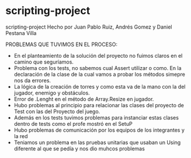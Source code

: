 # scripting-project
scripting-project
Hecho por Juan Pablo Ruiz, Andrés Gomez  y Daniel Pestana Villa

PROBLEMAS QUE TUVIMOS EN EL PROCESO:

- En el planteamiento de la solución del proyecto no fuimos claros en el camino que seguríamos. 
- Problema con los tests, no sabemos cual Assert utilizar o como. En la declaración de la clase de la cual vamos a probar los métodos simepre nos da errores.
- La lógica de la creación de torres y como esta va de la mano con la del jugador, enemigo y obstáculos. 
- Error de .Lenght en el método de Array.Resize en jugador.
- Hubo problemas al principio para relacionar las clases del proyecto de Test con las del Proyecto del juego.
-  Además en los tests tuvimos problemas para instanciar estas clases dentro de tests como el profe mostró en el SetuP
- Hubo problemas de comunicación por los equipos de los integrantes y la red
- Teniamos un problema en las pruebas unitarias que usaban un Using diferente al que se pedía y nos dio muhcos problemas